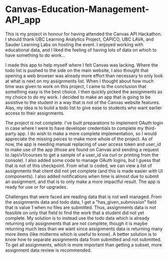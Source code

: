 # Canvas-Education-Management-API_app
   This is my project in honour for having attended the Canvas API Hackathon. I should thank UBC Learning Analytics Project, CAPICO, UBC LAVA, and Sauder Learning Labs on hosting the event. I enjoyed working with educational data, and I liked the feeling of having lots of data on which to have something to do work...

I made this app to help myself where I felt Canvas was lacking. Where the todo list is pushed to the side on the main website, I also thought that opening a web browser was already more effort than necessary to only look at what is next on my assignments list. When I thought about how much time was given to work on this project, I came to the conclusion that something easy is the best choice. I then quickly picked the assignments as my choice to do my work. I decided to make an app that is going to be assistive to the student in a way that is not of the Canvas website features. Alas, my idea is to build a todo list to give ease to students who want earlier access to their assignments.

The project is not complete. I've built preparations to implement OAuth login in case where I were to have developer credentials to complete my third-party app. I do wish to make a more complete implementation, so I would appreciate the missing peices to make more whole of the project. As of now, the app is needing manual replacing of user access token and user_id to make use of the app (those are found on Canvas and sending a request to /api/v1/courses to get a sample of a user_id via curl or printing from the console). I also added some code to manage OAuth logins, but I guess that that is not of this checkpoint. From what is coded, we can view a list of assignments that client did not yet complete (and this is made easier with UI components). I also added notifications when time is almost due to submit an assignment, and that is to only make a more impactful result. The app is ready for use or for upgrades.

Challenges that were faced are reading data that is not well managed. From the assignments data and todo data, I get a "has_given_submission" field that is value 1 when no files are submitted. Thus, assignments data is not feasible on only that field to find the work that a student did not yet complete. My solution is to instead use the todo data which is already returning only assignments that are not complete, though it is maybe returning much less than we want since assignments data is returning many more items (like midterms which is useful to know). A better solution is to know how to separate assignments data from submitted and not submitted. To get all assignments, which is more important than getting a subset, more assignment data review is recommended.
   
